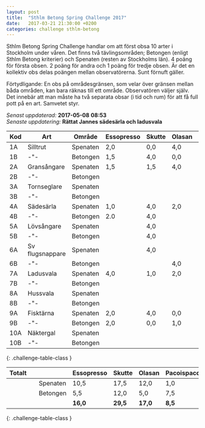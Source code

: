 ```yaml
---
layout: post
title:  "Sthlm Betong Spring Challenge 2017"
date:   2017-03-21 21:30:00 +0200
categories: challenge sthlm-betong
---
```


Sthlm Betong Spring Challenge handlar om att först obsa 10 arter i Stockholm under våren. Det finns två tävlingsområden; Betongen (enligt Sthlm Betong kriterier) och Spenaten (resten av Stockholms län). 4 poäng för första obsen. 2 poäng för andra och 1 poäng för tredje obsen. Är det en kollektiv obs delas poängen mellan observatörerna. Sunt förnuft gäller.

Förtydligande: En obs på områdesgränsen, som velar över gränsen mellan båda områden, kan bara räknas till ett område. Observatören väljer själv. Det innebär att man måste ha två separata obsar (i tid och rum) för att få full pott på en art. Samvetet styr.

*Senast* *uppdaterad:* **2017-05-08** **08:53**    
*Senaste* *uppdatering:* **Rättat Jannes sädesärla och ladusvala**

| Kod | Art         | Område   | Essopresso | Skutte | Olasan | Pacoispaco |
| --- | ----------- | -------- | ---------- | ------ | ------ | ---------- |
| 1A  | Silltrut    | Spenaten | 2,0        | 0,0    | 4,0    | 1,0        |
| 1B  |    -"-      | Betongen | 1,5        | 4,0    | 0,0    | 1,5        |
| 2A  | Gransångare | Spenaten | 1,5        | 1,5    | 4,0    | 0,0        |
| 2B  |    -"-      | Betongen |            |        |        |            |
| 3A  | Tornseglare | Spenaten |            |        |        |            |
| 3B  |    -"-      | Betongen |            |        |        |            |
| 4A  | Sädesärla   | Spenaten | 1,0        | 4,0    | 2,0    | 0,0        |
| 4B  |    -"-      | Betongen | 2.0        | 4,0    |        | 2,0        |
| 5A  | Lövsångare  | Spenaten |            | 4,0    |        |            |
| 5B  |    -"-      | Betongen |            | 4,0    |        |            |
| 6A  | Sv flugsnappare | Spenaten |        | 4,0    |        |            |
| 6B  |    -"-          | Betongen |        |        | 4,0    |            |
| 7A  | Ladusvala   | Spenaten | 4,0        | 1,0    | 2,0    | 0,0        |
| 7B  |    -"-      | Betongen |            |        |        |            |
| 8A  | Hussvala    | Spenaten |            |        |        |            |
| 8B  |    -"-      | Betongen |            |        |        |            |
| 9A  | Fisktärna   | Spenaten | 2,0        | 4,0    | 0,0    | 1,0        |
| 9B  |    -"-      | Betongen | 2,0        | 0,0    | 1,0    | 4,0        |
| 10A | Näktergal   | Spenaten |            |        |        |            |
| 10B |    -"-      | Betongen |            |        |        |            |
{: .challenge-table-class }

| Totalt  |         |          | Essopresso | Skutte | Olasan | Pacoispaco |
| ------- | ------- | -------- | ---------- | ------ | ------ | ---------- |
|         |         | Spenaten | 10,5       | 17,5   | 12,0   |  1,0       |
|         |         | Betongen |  5,5       | 12,0   |  5,0   |  7,5       |
|         |         |          |  **16,0**  | **29,5** | **17,0** | **8,5**  |
{: .challenge-table-class }

